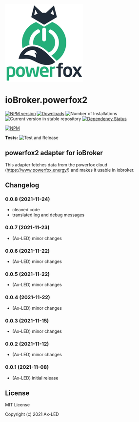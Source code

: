 ![Logo](admin/powerfox2.png)
# ioBroker.powerfox2

[![NPM version](https://img.shields.io/npm/v/iobroker.powerfox2.svg)](https://www.npmjs.com/package/iobroker.powerfox2)
[![Downloads](https://img.shields.io/npm/dm/iobroker.powerfox2.svg)](https://www.npmjs.com/package/iobroker.powerfox2)
![Number of Installations](https://iobroker.live/badges/powerfox2-installed.svg)
![Current version in stable repository](https://iobroker.live/badges/powerfox2-stable.svg)
[![Dependency Status](https://img.shields.io/david/ax-led/iobroker.powerfox2.svg)](https://david-dm.org/ax-led/iobroker.powerfox2)

[![NPM](https://nodei.co/npm/iobroker.powerfox2.png?downloads=true)](https://nodei.co/npm/iobroker.powerfox2/)

**Tests:** ![Test and Release](https://github.com/ax-led/ioBroker.powerfox2/workflows/Test%20and%20Release/badge.svg)

## powerfox2 adapter for ioBroker

This adapter fetches data from the powerfox cloud (https://www.powerfox.energy/) and makes it usable in iobroker.

## Changelog
<!--
	Placeholder for the next version (at the beginning of the line):
	### **WORK IN PROGRESS**
-->
### 0.0.8 (2021-11-24)
-   cleaned code
-   translated log and debug messages

### 0.0.7 (2021-11-23)
* (Ax-LED) minor changes

### 0.0.6 (2021-11-22)
* (Ax-LED) minor changes

### 0.0.5 (2021-11-22)
* (Ax-LED) minor changes

### 0.0.4 (2021-11-22)
* (Ax-LED) minor changes

### 0.0.3 (2021-11-15)
* (Ax-LED) minor changes

### 0.0.2 (2021-11-12)
* (Ax-LED) minor changes

### 0.0.1 (2021-11-08)
* (Ax-LED) initial release

## License
MIT License

Copyright (c) 2021 Ax-LED
